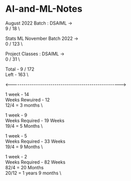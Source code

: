 # AI-and-ML-Notes

August 2022 Batch : DSAIML ->   \
9 / 18  \

Stats ML November Batch 2022 ->  \
0 / 123  \

Project Classes : DSAIML ->  \
0 / 31 \


Total -  9 / 172 \
Left - 163 \

<----------------------------------------------------->

1 week - 14 \
Weeks Rewuired - 12 \
12/4 = 3 months \

1 week - 9  \
Weeks Required - 19 Weeks \
19/4 = 5 Months \

1 week - 5 \
Weeks Required - 33 Weeks \
19/4 = 9 Months \

1 week - 2 \
Weeks Required - 82 Weeks \
82/4 = 20 Months \
20/12 = 1 years 9 months \



